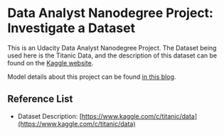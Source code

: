 # Data Analyst Nanodegree Project: Investigate a Dataset

This is an Udacity Data Analyst Nanodegree Project. The Dataset being used here is the Titanic Data, and the description of this dataset can be found on the [Kaggle website](https://www.kaggle.com/c/titanic/data).

Model details about this project can be found [in this blog](https://www.yajiez.me/en/2017/08/16/investigate-titanic-dataset/).


## Reference List

- Dataset Description: [https://www.kaggle.com/c/titanic/data](https://www.kaggle.com/c/titanic/data)

